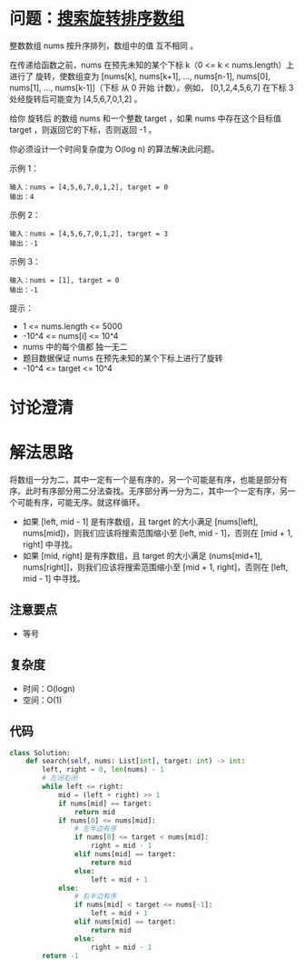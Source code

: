 # 问题：[搜索旋转排序数组](https://leetcode.cn/problems/search-in-rotated-sorted-array/)

整数数组 nums 按升序排列，数组中的值 互不相同 。

在传递给函数之前，nums 在预先未知的某个下标 k（0 <= k < nums.length）上进行了 旋转，使数组变为 [nums[k], nums[k+1], ..., nums[n-1], nums[0], nums[1], ..., nums[k-1]]（下标 从 0 开始 计数）。例如， [0,1,2,4,5,6,7] 在下标 3 处经旋转后可能变为 [4,5,6,7,0,1,2] 。

给你 旋转后 的数组 nums 和一个整数 target ，如果 nums 中存在这个目标值 target ，则返回它的下标，否则返回 -1 。

你必须设计一个时间复杂度为 O(log n) 的算法解决此问题。

示例 1：

```
输入：nums = [4,5,6,7,0,1,2], target = 0
输出：4
```

示例 2：

```
输入：nums = [4,5,6,7,0,1,2], target = 3
输出：-1
```

示例 3：

```
输入：nums = [1], target = 0
输出：-1
```

提示：

- 1 <= nums.length <= 5000
- -10^4 <= nums[i] <= 10^4
- nums 中的每个值都 独一无二
- 题目数据保证 nums 在预先未知的某个下标上进行了旋转
- -10^4 <= target <= 10^4

# 讨论澄清

# 解法思路

将数组一分为二，其中一定有一个是有序的，另一个可能是有序，也能是部分有序。此时有序部分用二分法查找。无序部分再一分为二，其中一个一定有序，另一个可能有序，可能无序。就这样循环。

- 如果 [left, mid - 1] 是有序数组，且 target 的大小满足 [nums[left], nums[mid])，则我们应该将搜索范围缩小至 [left, mid - 1]，否则在 [mid + 1, right] 中寻找。
- 如果 [mid, right] 是有序数组，且 target 的大小满足 (nums[mid+1], nums[right]]，则我们应该将搜索范围缩小至 [mid + 1, right]，否则在 [left, mid - 1] 中寻找。

## 注意要点

- 等号

## 复杂度

- 时间：O(logn)
- 空间：O(1)

## 代码

```python
class Solution:
    def search(self, nums: List[int], target: int) -> int:
        left, right = 0, len(nums) - 1
        # 左闭右闭
        while left <= right:
            mid = (left + right) >> 1
            if nums[mid] == target:
                return mid
            if nums[0] <= nums[mid]:
                # 左半边有序
                if nums[0] <= target < nums[mid]:
                    right = mid - 1
                elif nums[mid] == target:
                    return mid
                else:
                    left = mid + 1
            else:
                # 右半边有序
                if nums[mid] < target <= nums[-1]:
                    left = mid + 1
                elif nums[mid] == target:
                    return mid
                else:
                    right = mid - 1
        return -1
```
